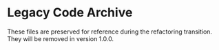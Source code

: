 # Legacy Code Archive

These files are preserved for reference during the refactoring transition.
They will be removed in version 1.0.0.